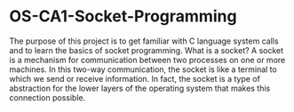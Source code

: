 # OS-CA1-Socket-Programming
The purpose of this project is to get familiar with C language system calls and to learn the basics of socket programming.
What is a socket?
A socket is a mechanism for communication between two processes on one or more machines. In this two-way communication, the socket is like a terminal to which we send or receive information. In fact, the socket is a type of abstraction for the lower layers of the operating system that makes this connection possible.
